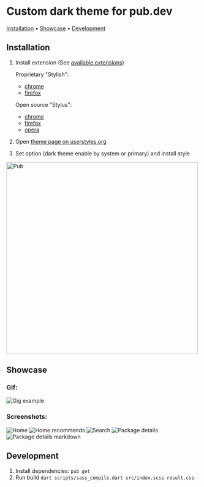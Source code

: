 # Custom dark theme for pub.dev

<p align="left">
  <a href="#installation">Installation</a> •
  <a href="#showcase">Showcase</a> •
  <a href="#development">Development</a>
</p>

## Installation

1. Install extension (See [available extensions](#Browser-extension))

    Proprietary "Stylish":
    - [chrome](https://chrome.google.com/webstore/detail/stylish-custom-themes-for/fjnbnpbmkenffdnngjfgmeleoegfcffe)
    - [firefox](https://addons.mozilla.org/ru/firefox/addon/stylish/?utm_source=addons.mozilla.org&utm_medium=referral&utm_content=search)

    Open source "Stylus":
    - [chrome](https://chrome.google.com/webstore/detail/stylus/clngdbkpkpeebahjckkjfobafhncgmne)
    - [firefox](https://addons.mozilla.org/ru/firefox/addon/styl-us/)
    - [opera](https://addons.opera.com/ru/extensions/details/stylus/)

2. Open [theme page on userstyles.org](https://userstyles.org/styles/231195/auto-dark-pub-dev)
3. Set option (dark theme enable by system or primary) and install style
<p align="left">
    <img src="media/installation.png"
         alt="Pub"
         width="500">
</p>

## Showcase

### Gif:

![Gig example](media/example.gif)

### Screenshots:

![Home](media/home.png)
![Home recommends](media/home-recommends.png)
![Search](media/search.png)
![Package details](media/details.png)
![Package details markdown](media/details-markdown.png)

## Development

1. Install dependencies:
`pub get`
2. Run build
`dart scripts/sass_compile.dart src/index.scss result.css`
